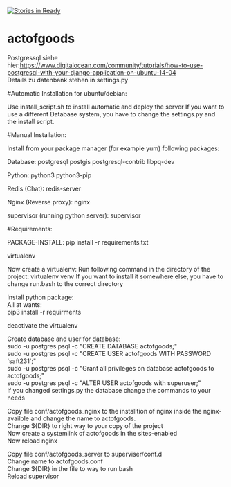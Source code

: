 [![Stories in Ready](https://badge.waffle.io/actofgoods/actofgoods.png?label=ready&title=Ready)](https://waffle.io/actofgoods/actofgoods)
# actofgoods
Postgressql siehe hier:https://www.digitalocean.com/community/tutorials/how-to-use-postgresql-with-your-django-application-on-ubuntu-14-04  
Details zu datenbank stehen in settings.py

#Automatic Installation for ubuntu/debian:

Use install_script.sh to install automatic and deploy the server
If you want to use a different Database system, you have to change the settings.py and the install script.

#Manual Installation:

Install from your package manager (for example yum) following packages:

Database:
postgresql
postgis
postgresql-contrib
libpq-dev

Python:
python3
python3-pip

Redis (Chat):
redis-server

Nginx (Reverse proxy):
nginx

supervisor (running python server):
supervisor

#Requirements:

PACKAGE-INSTALL:
pip install -r requirements.txt

virtualenv

Now create a virtualenv:
Run following command in the directory of the project:
virtualenv venv
If you want to install it somewhere else, you have to change run.bash to the correct directory

Install python package:  
All at wants:  
pip3 install -r requirments

deactivate the virtualenv  

Create database and user for database:  
sudo -u postgres psql -c "CREATE DATABASE actofgoods;"  
sudo -u postgres psql -c "CREATE USER actofgoods WITH PASSWORD 'saft231';"  
sudo -u postgres psql -c "Grant all privileges on database actofgoods to actofgoods;"  
sudo -u postgres psql -c "ALTER USER actofgoods with superuser;"  
If you changed settings.py the database change the commands to your needs  

Copy file conf/actofgoods_nginx to the installtion of nginx inside the nginx-availble and change the name to actofgoods.  
Change ${DIR} to right way to your copy of the project  
Now create a systemlink of actofgoods in the sites-enabled  
Now reload nginx  

Copy file conf/actofgoods_server to superviser/conf.d  
Change name to actofgoods.conf  
Change ${DIR} in the file to way to run.bash  
Reload supervisor  
